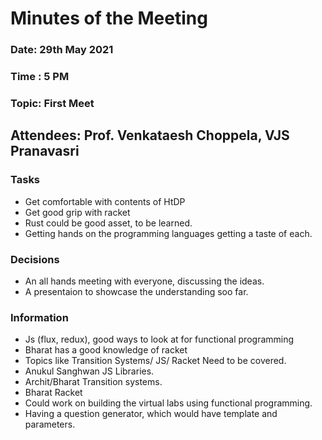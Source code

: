 # Minutes of the Meeting 

### Date: 29th May 2021
### Time : 5 PM
### Topic: First Meet

## Attendees: Prof. Venkataesh Choppela, VJS Pranavasri

### Tasks
* Get comfortable with contents of HtDP
* Get good grip with racket
* Rust could be good asset, to be learned.
* Getting hands on the programming languages getting a taste of each.

### Decisions
* An all hands meeting with everyone, discussing the ideas.
* A presentaion to showcase the understanding soo far.

### Information
* Js (flux, redux), good ways to look at for functional programming
* Bharat has a good knowledge of racket
* Topics like Transition Systems/ JS/ Racket Need to be covered.
* Anukul Sanghwan JS Libraries.
* Archit/Bharat Transition systems.
* Bharat Racket
* Could work on building the virtual labs using functional programming.
* Having a question generator, which would have template and parameters.
